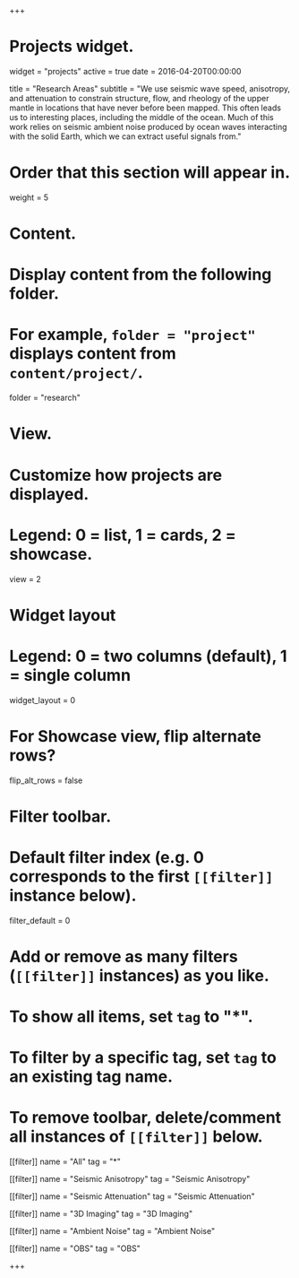+++
# Projects widget.
widget = "projects"
active = true
date = 2016-04-20T00:00:00

title = "Research Areas"
subtitle = "We use seismic wave speed, anisotropy, and attenuation to constrain structure, flow, and rheology of the upper mantle in locations that have never before been mapped. This often leads us to interesting places, including the middle of the ocean. Much of this work relies on seismic ambient noise produced by ocean waves interacting with the solid Earth, which we can extract useful signals from."

# Order that this section will appear in.
weight = 5

# Content.
# Display content from the following folder.
# For example, `folder = "project"` displays content from `content/project/`.
folder = "research"

# View.
# Customize how projects are displayed.
# Legend: 0 = list, 1 = cards, 2 = showcase.
view = 2

# Widget layout
# Legend: 0 = two columns (default), 1 = single column
widget_layout = 0

# For Showcase view, flip alternate rows?
flip_alt_rows = false

# Filter toolbar.

# Default filter index (e.g. 0 corresponds to the first `[[filter]]` instance below).
filter_default = 0

# Add or remove as many filters (`[[filter]]` instances) as you like.
# To show all items, set `tag` to "*".
# To filter by a specific tag, set `tag` to an existing tag name.
# To remove toolbar, delete/comment all instances of `[[filter]]` below.
 [[filter]]
   name = "All"
   tag = "*"

 [[filter]]
   name = "Seismic Anisotropy"
   tag = "Seismic Anisotropy"

 [[filter]]
   name = "Seismic Attenuation"
   tag = "Seismic Attenuation"
   
 [[filter]]
   name = "3D Imaging"
   tag = "3D Imaging"

 [[filter]]
   name = "Ambient Noise"
   tag = "Ambient Noise"

 [[filter]]
   name = "OBS"
   tag = "OBS"

+++


